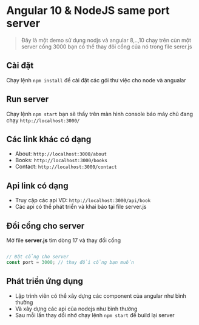 # Angular 10 & NodeJS same port server
> Đây là một demo sử dụng nodjs và angular 8,..,10 chạy trên cùn một server cổng 3000
> bạn có thể thay đôi cổng của nó trong file serer.js
## Cài đặt
Chạy lệnh `npm install` để cài đặt các gói thư việc cho node và angualar
## Run server
Chạy lệnh `npm start` bạn sẽ thấy trên màn hình console báo máy chủ đang chạy `http://localhost:3000/`
## Các link khác có dạng
- About: `http://localhost:3000/about`
- Books: `http://localhost:3000/books`
- Contact: `http://localhost:3000/contact`

## Api link có dạng
- Truy cập các api VD: `http://localhost:3000/api/book`
- Các api có thể phát triển và khai báo tại file server.js
## Đổi cổng cho server
Mở file **server.js** tìm dòng 17 và thay đổi cổng
```js

// Đặt cổng cho server
const port = 3000; // thay đổi cổng bạn muốn

```
## Phát triển ứng dụng
- Lập trình viên có thể xây dựng các component của angular như bình thường
- Và xây dựng các api của nodejs như bình thường
- Sau mỗi lần thay dổi nhớ chạy lệnh `npm start` để build lại server